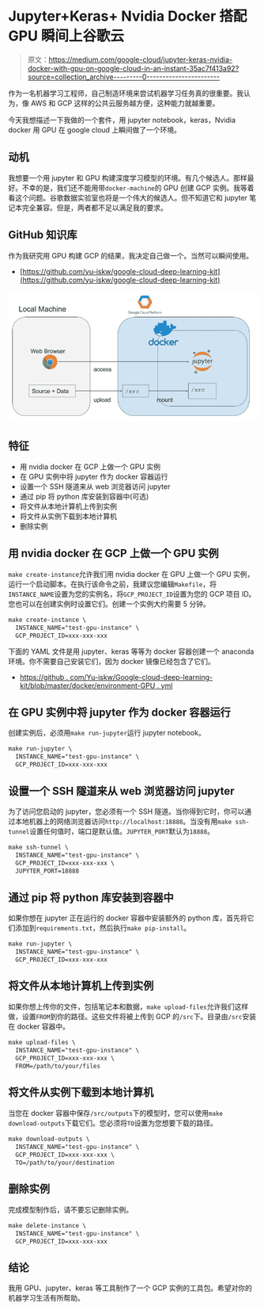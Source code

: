 # Jupyter+Keras+ Nvidia Docker 搭配 GPU 瞬间上谷歌云

> 原文：<https://medium.com/google-cloud/jupyter-keras-nvidia-docker-with-gpu-on-google-cloud-in-an-instant-35ac7f413a92?source=collection_archive---------0----------------------->

作为一名机器学习工程师，自己制造环境来尝试机器学习任务真的很重要。我认为，像 AWS 和 GCP 这样的公共云服务越方便，这种能力就越重要。

今天我想描述一下我做的一个套件，用 jupyter notebook，keras，Nvidia docker 用 GPU 在 google cloud 上瞬间做了一个环境。

## 动机

我想要一个用 jupyter 和 GPU 构建深度学习模型的环境。有几个候选人。那样最好。不幸的是，我们还不能用带`docker-machine`的 GPU 创建 GCP 实例。我等着看这个问题。谷歌数据实验室也将是一个伟大的候选人。但不知道它和 jupyter 笔记本完全兼容。但是，两者都不足以满足我的要求。

## GitHub 知识库

作为我研究用 GPU 构建 GCP 的结果，我决定自己做一个。当然可以瞬间使用。

*   [https://github.com/yu-iskw/google-cloud-deep-learning-kit](https://github.com/yu-iskw/google-cloud-deep-learning-kit)

![](img/37f9ee92bd1decb59f882808015d3a1b.png)

## 特征

*   用 nvidia docker 在 GCP 上做一个 GPU 实例
*   在 GPU 实例中将 jupyter 作为 docker 容器运行
*   设置一个 SSH 隧道来从 web 浏览器访问 jupyter
*   通过 pip 将 python 库安装到容器中(可选)
*   将文件从本地计算机上传到实例
*   将文件从实例下载到本地计算机
*   删除实例

## 用 nvidia docker 在 GCP 上做一个 GPU 实例

`make create-instance`允许我们用 nvidia docker 在 GPU 上做一个 GPU 实例，运行一个启动脚本。在执行该命令之前，我建议您编辑`Makefile`，将`INSTANCE_NAME`设置为您的实例名，将`GCP_PROJECT_ID`设置为您的 GCP 项目 ID。您也可以在创建实例时设置它们。创建一个实例大约需要 5 分钟。

```
make create-instance \
  INSTANCE_NAME="test-gpu-instance" \
  GCP_PROJECT_ID=xxx-xxx-xxx 
```

下面的 YAML 文件是用 jupyter、keras 等等为 docker 容器创建一个 anaconda 环境。你不需要自己安装它们，因为 docker 镜像已经包含了它们。

*   [https://github . com/Yu-iskw/Google-cloud-deep-learning-kit/blob/master/docker/environment-GPU . yml](https://github.com/yu-iskw/google-cloud-deep-learning-kit/blob/master/docker/environment-gpu.yml)

## 在 GPU 实例中将 jupyter 作为 docker 容器运行

创建实例后，必须用`make run-jupyter`运行 jupyter notebook。

```
make run-jupyter \
  INSTANCE_NAME="test-gpu-instance" \
  GCP_PROJECT_ID=xxx-xxx-xxx 
```

## 设置一个 SSH 隧道来从 web 浏览器访问 jupyter

为了访问您启动的 jupyter，您必须有一个 SSH 隧道。当你得到它时，你可以通过本地机器上的网络浏览器访问`http://localhost:18888`。当没有用`make ssh-tunnel`设置任何值时，端口是默认值。`JUPYTER_PORT`默认为`18888`。

```
make ssh-tunnel \
  INSTANCE_NAME="test-gpu-instance" \
  GCP_PROJECT_ID=xxx-xxx-xxx \
  JUPYTER_PORT=18888
```

## 通过 pip 将 python 库安装到容器中

如果你想在 jupyter 正在运行的 docker 容器中安装额外的 python 库，首先将它们添加到`requirements.txt`，然后执行`make pip-install`。

```
make run-jupyter \
  INSTANCE_NAME="test-gpu-instance" \
  GCP_PROJECT_ID=xxx-xxx-xxx
```

## 将文件从本地计算机上传到实例

如果你想上传你的文件，包括笔记本和数据，`make upload-files`允许我们这样做，设置`FROM`到你的路径。这些文件将被上传到 GCP 的`/src`下。目录由`/src`安装在 docker 容器中。

```
make upload-files \
  INSTANCE_NAME="test-gpu-instance" \
  GCP_PROJECT_ID=xxx-xxx-xxx \
  FROM=/path/to/your/files
```

## 将文件从实例下载到本地计算机

当您在 docker 容器中保存`/src/outputs`下的模型时，您可以使用`make download-outputs`下载它们。您必须将`TO`设置为您想要下载的路径。

```
make download-outputs \
  INSTANCE_NAME="test-gpu-instance" \
  GCP_PROJECT_ID=xxx-xxx-xxx \
  TO=/path/to/your/destination
```

## 删除实例

完成模型制作后，请不要忘记删除实例。

```
make delete-instance \
  INSTANCE_NAME="test-gpu-instance" \
  GCP_PROJECT_ID=xxx-xxx-xxx
```

## 结论

我用 GPU、jupyter、keras 等工具制作了一个 GCP 实例的工具包。希望对你的机器学习生活有所帮助。